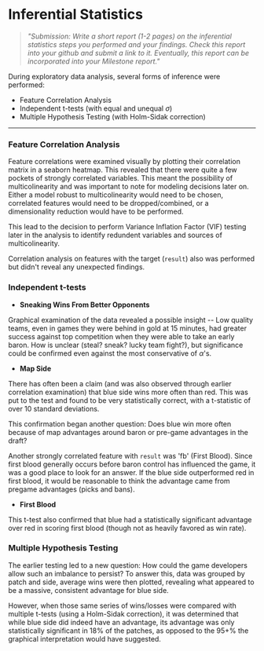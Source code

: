 # Inferential Statistics

> *"Submission: Write a short report (1-2 pages) on the inferential statistics steps you performed and your findings. Check this report into your github and submit a link to it. Eventually, this report can be incorporated into your Milestone report."*

During exploratory data analysis, several forms of inference were performed:

- Feature Correlation Analysis
- Independent t-tests (with equal and unequal $\sigma$)
- Multiple Hypothesis Testing (with Holm-Sidak correction)

---

### Feature Correlation Analysis

Feature correlations were examined visually by plotting their correlation matrix in a seaborn heatmap. This revealed that there were quite a few pockets of strongly correlated variables. This meant the possibility of multicolinearity and was important to note for modeling decisions later on. Either a model robust to multicolinearity would need to be chosen, correlated features would need to be dropped/combined, or a dimensionality reduction would have to be performed.

This lead to the decision to perform Variance Inflation Factor (VIF) testing later in the analysis to identify redundent variables and sources of multicolinearity.

Correlation analysis on features with the target (`result`) also was performed but didn't reveal any unexpected findings.

### Independent t-tests

- **Sneaking Wins From Better Opponents**  

Graphical examination of the data revealed a possible insight -- Low quality teams, even in games they were behind in gold at 15 minutes, had greater success against top competition when they were able to take an early baron. How is unclear (steal? sneak? lucky team fight?), but significance could be confirmed even against the most conservative of $\alpha$'s.

- **Map Side**

There has often been a claim (and was also observed through earlier correlation examination) that blue side wins more often than red. This was put to the test and found to be very statistically correct, with a t-statistic of over 10 standard deviations.

This confirmation began another question: Does blue win more often because of map advantages around baron or pre-game advantages in the draft?

Another strongly correlated feature with `result` was 'fb' (First Blood).  Since first blood generally occurs before baron control has influenced the game, it was a good place to look for an answer. If the blue side outperformed  red in first blood, it would be reasonable to think the advantage came from pregame advantages (picks and bans).

- **First Blood**

This t-test also confirmed that blue had a statistically significant advantage over red in scoring first blood (though not as heavily favored as win rate).

### Multiple Hypothesis Testing

The earlier testing led to a new question: How could the game developers allow such an imbalance to persist? To answer this, data was grouped by patch and side, average wins were then plotted, revealing what appeared to be a massive, consistent advantage for blue side.

However, when those same series of wins/losses were compared with multiple t-tests (using a Holm-Sidak correction), it was determined that while blue side did indeed have an advantage, its advantage was only statistically significant in 18% of the patches, as opposed to the 95+% the graphical interpretation would have suggested.
